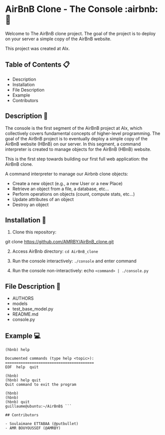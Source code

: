 # AirBnB Clone - The Console :airbnb::rocket:

Welcome to The AirBnB clone project. The goal of the project is to deploy on your server a simple copy of the AirBnB website.

This project was created at Alx.

## Table of Contents :clipboard:

- Description
- Installation
- File Description
- Example
- Contributors

## Description :triangular_ruler:

The console is the first segment of the AirBnB project at Alx, which collectively covers fundamental concepts of higher-level programming. The goal of the AirBnB project is to eventually deploy a simple copy of the AirBnB website (HBnB) on our server. In this segment, a command interpreter is created to manage objects for the AirBnB (HBnB) website.

This is the first step towards building our first full web application: the AirBnB clone.

A command interpreter to manage our Airbnb clone objects:

- Create a new object (e.g., a new User or a new Place)
- Retrieve an object from a file, a database, etc…
- Perform operations on objects (count, compute stats, etc…)
- Update attributes of an object
- Destroy an object

## Installation :floppy_disk:

1. Clone this repository:

git clone https://github.com/AMRBY/AirBnB_clone.git


2. Access AirBnb directory: ```cd AirBnB_clone```


3. Run the console interactively: ```./console``` and enter command


4. Run the console non-interactively: echo ```<command> | ./console.py```


## File Description :file_folder:

- AUTHORS
- models
- test_base_model.py
- README.md
- console.py

## Example :computer:

```guillaume@ubuntu:~/AirBnB$ ./console.py
(hbnb) help

Documented commands (type help <topic>):
========================================
EOF  help  quit

(hbnb) 
(hbnb) help quit
Quit command to exit the program

(hbnb) 
(hbnb) 
(hbnb) quit 
guillaume@ubuntu:~/AirBnB$ ```

## Contributors

- Soulaimane ETTABAA (@putbullet)
- AMR BOUYOUSSEF (@AMRBY)
